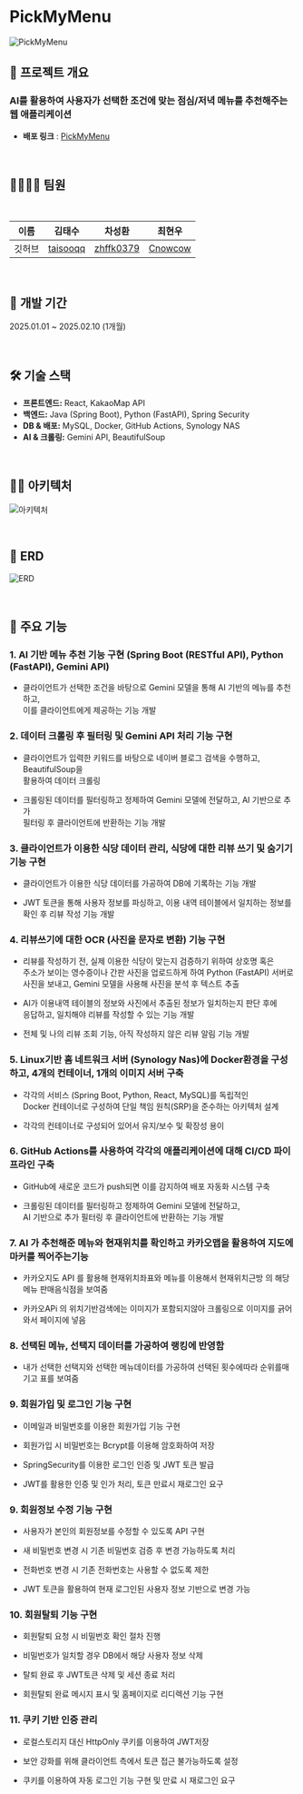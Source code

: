 # PickMyMenu

![PickMyMenu](https://github.com/user-attachments/assets/b9e93ee1-1883-42f3-9b76-48974de02a1c)


## 📌 프로젝트 개요
<h3>AI를 활용하여 사용자가 선택한 조건에 맞는 점심/저녁 메뉴를 추천해주는 웹 애플리케이션</h3>

- **배포 링크** : [PickMyMenu](https://hhjnn92.synology.me:7061)

<br>

## 👨‍👩‍👦‍👦 팀원
<br>

|  이름  |  김태수  |  차성환  |  최현우  |
|--------|--------|--------|--------|
| 깃허브 | [taisooqq](https://github.com/taisooqq) | [zhffk0379](https://github.com/zhffk0379) | [Cnowcow](https://github.com/Cnowcow) |

<br>

## 📆 개발 기간
2025.01.01 ~ 2025.02.10 (1개월)

<br>

## 🛠 기술 스택  
- **프론트엔드:** React, KakaoMap API  
- **백엔드:** Java (Spring Boot), Python (FastAPI), Spring Security  
- **DB & 배포:** MySQL, Docker, GitHub Actions, Synology NAS  
- **AI & 크롤링:** Gemini API, BeautifulSoup  

<br>

## 🧑‍💻 아키텍처


![아키텍처](https://github.com/user-attachments/assets/cfcce480-364f-4285-a218-b431a62335ca)

<br>

## 🔗 ERD

![ERD](https://github.com/user-attachments/assets/7e16aad2-c2cc-4ae9-8d4d-bf47ac1a33db)

<br>

## 🚀 주요 기능

### 1. AI 기반 메뉴 추천 기능 구현 (Spring Boot (RESTful API), Python (FastAPI), Gemini API)
- 클라이언트가 선택한 조건을 바탕으로 Gemini 모델을 통해 AI 기반의 메뉴를 추천하고, <br> 이를 클라이언트에게 제공하는 기능 개발
  
### 2. 데이터 크롤링 후 필터링 및 Gemini API 처리 기능 구현
- 클라이언트가 입력한 키워드를 바탕으로 네이버 블로그 검색을 수행하고, BeautifulSoup을 <br> 활용하여 데이터 크롤링

- 크롤링된 데이터를 필터링하고 정제하여 Gemini 모델에 전달하고, AI 기반으로 추가 <br> 필터링 후 클라이언트에 반환하는 기능 개발

### 3. 클라이언트가 이용한 식당 데이터 관리, 식당에 대한 리뷰 쓰기 및 숨기기 기능 구현
- 클라이언트가 이용한 식당 데이터를 가공하여 DB에 기록하는 기능 개발

- JWT 토큰을 통해 사용자 정보를 파싱하고, 이용 내역 테이블에서 일치하는 정보를 <br> 확인 후 리뷰 작성 기능 개발

### 4. 리뷰쓰기에 대한 OCR (사진을 문자로 변환) 기능 구현
- 리뷰를 작성하기 전, 실제 이용한 식당이 맞는지 검증하기 위하여 상호명 혹은 <br> 주소가 보이는 영수증이나 간판 사진을 업로드하게 하여 Python (FastAPI) 서버로 <br> 사진을 보내고, Gemini 모델을 사용해 사진을 분석 후 텍스트 추출

- AI가 이용내역 테이블의 정보와 사진에서 추출된 정보가 일치하는지 판단 후에 <br> 응답하고, 일치해야 리뷰를 작성할 수 있는 기능 개발

- 전체 및 나의 리뷰 조회 기능, 아직 작성하지 않은 리뷰 알림 기능 개발

### 5. Linux기반 홈 네트워크 서버 (Synology Nas)에 Docker환경을 구성하고, 4개의 컨테이너, 1개의 이미지 서버 구축
- 각각의 서비스 (Spring Boot, Python, React, MySQL)를 독립적인 <br> Docker 컨테이너로 구성하여  단일 책임 원칙(SRP)을 준수하는 아키텍처 설계

- 각각의 컨테이너로 구성되어 있어서 유지/보수 및 확장성 용이

### 6. GitHub Actions를 사용하여 각각의 애플리케이션에 대해 CI/CD 파이프라인 구축
- GitHub에 새로운 코드가 push되면 이를 감지하여 배포 자동화 시스템 구축

- 크롤링된 데이터를 필터링하고 정제하여 Gemini 모델에 전달하고, <br> AI 기반으로 추가 필터링 후 클라이언트에 반환하는 기능 개발

### 7. AI 가 추천해준 메뉴와 현재위치를 확인하고 카카오맵을 활용하여 지도에 마커를 찍어주는기능
- 카카오지도 API 를 활용해 현재위치좌표와 메뉴를 이용해서 현재위치근방 의 해당메뉴 판매음식점을 보여줌
  
- 카카오APi 의 위치기반검색에는 이미지가 포함되지않아 크롤링으로 이미지를 긁어와서 페이지에 넣음

### 8. 선택된 메뉴, 선택지 데이터를 가공하여 랭킹에 반영함
- 내가 선택한 선택지와 선택한 메뉴데이터를 가공하여 선택된 횟수에따라 순위를매기고 표를 보여줌

### 9. 회원가입 및 로그인 기능 구현
- 이메일과 비밀번호를 이용한 회원가입 기능 구현
  
- 회원가입 시 비밀번호는 Bcrypt를 이용해 암호화하여 저장
  
- SpringSecurity를 이용한 로그인 인증 및 JWT 토큰 발급
  
- JWT를 활용한 인증 및 인가 처리, 토큰 만료시 재로그인 요구

### 9. 회원정보 수정 기능 구현
- 사용자가 본인의 회원정보를 수정할 수 있도록 API 구현

- 새 비밀번호 변경 시 기존 비밀번호 검증 후 변경 가능하도록 처리

- 전화번호 변경 시 기존 전화번호는 사용할 수 없도록 제한

- JWT 토큰을 활용하여 현재 로그인된 사용자 정보 기반으로 변경 가능

### 10. 회원탈퇴 기능 구현
- 회원탈퇴 요청 시 비밀번호 확인 절차 진행

- 비밀번호가 일치할 경우 DB에서 해당 사용자 정보 삭제

- 탈퇴 완료 후 JWT토큰 삭제 및 세션 종료 처리

- 회원탈퇴 완료 메시지 표시 및 홈페이지로 리디렉션 기능 구현

### 11. 쿠키 기반 인증 관리
- 로컬스토리지 대신 HttpOnly 쿠키를 이용하여 JWT저장

- 보안 강화를 위해 클라이언트 측에서 토큰 접근 불가능하도록 설정

- 쿠키를 이용하여 자동 로그인 기능 구현 및 만료 시 재로그인 요구

<br>
